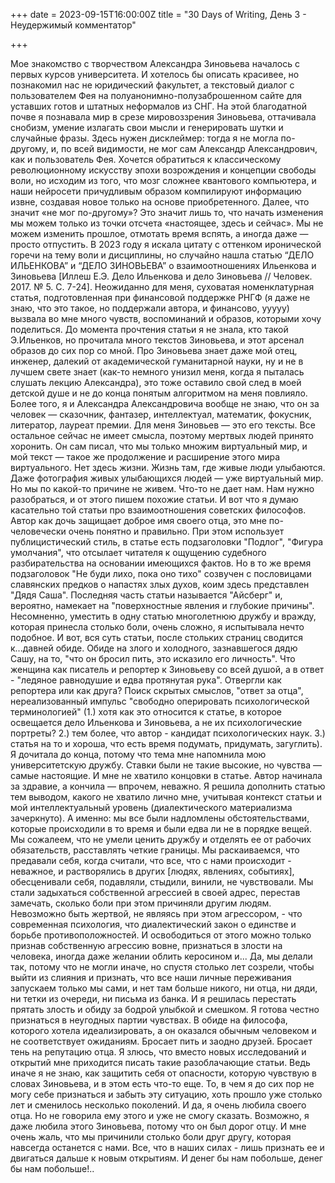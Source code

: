 +++ date = 2023-09-15T16:00:00Z title = "30 Days of Writing, День 3 - Неудержимый комментатор" 

+++

Мое знакомство с творчеством Александра Зиновьева началось с первых курсов университета. И хотелось бы описать красивее, но познакомил нас не юридический факультет, а текстовый диалог с пользователем Фея на полуанонимно-полузаброшенном сайте для уставших готов и штатных неформалов из СНГ. 
На этой благодатной почве я познавала мир в срезе мировоззрения Зиновьева, оттачивала снобизм,  умение излагать свои мысли и генерировать шутки и случайные фразы. Здесь нужен дисклеймер: тогда я не могла по-другому, и, по всей видимости, не мог сам Александр Александрович, как и пользователь Фея. Хочется обратиться к классическому революционному искусству эпохи возрождения и концепции свободы воли, но исходим из того,  что мозг сложнее квантового компьютера, и наши нейросети причудливым образом компилируют информацию извне, создавая новое только на основе приобретенного.
Далее, что значит «не мог по-другому»? Это значит лишь то, что начать изменения мы можем только из точки отсчета «настоящее, здесь и сейчас». Мы не можем изменить прошлое, отмотать время вспять, а иногда даже — просто отпустить.
В 2023 году я искала цитату с оттенком иронической горечи на тему воли и дисциплины, но случайно нашла статью “ДЕЛО ИЛЬЕНКОВА” и “ДЕЛО ЗИНОВЬЕВА” о взаимоотношениях Ильенкова и Зиновьева [Иллеш Е.Э. Дело Ильенкова и дело Зиновьева // Человек. 2017. № 5. С. 7-24].
Неожиданно для меня, суховатая номенклатурная статья, подготовленная при финансовой поддержке РНГФ (я даже не знаю, что это такое, но поддержали автора, и финансово, ууууу) вызвала во мне много чувств, воспоминаний и образов, которыми хочу поделиться.
До момента прочтения статьи я не знала, кто такой Э.Ильенков, но прочитала много текстов Зиновьева, и этот арсенал образов до сих пор со мной. Про Зиновьева знает даже мой отец, инженер, далекий от академической гуманитарной науки, ну и не в лучшем свете знает (как-то немного унизил меня, когда я пыталась слушать лекцию Александра), это тоже оставило свой след в моей детской душе и не до конца понятым алгоритмом на меня повлияло. Более того, я и Александра Александровича вообще не знаю, что он за человек — сказочник, фантазер, интеллектуал, математик, фокусник, литератор, лауреат премии. Для меня Зиновьев — это его тексты. Все остальное сейчас не имеет смысла, поэтому мертвых людей принято хоронить. Он сам писал, что мы только множим виртуальный мир, и мой текст — такое же продолжение и расширение этого мира виртуального. Нет здесь жизни. Жизнь там, где живые люди улыбаются. Даже фотография живых улыбающихся людей — уже виртуальный мир.
Но мы по какой-то причине не живем. Что-то не дает нам. Нам нужно разобраться, и от этого пишем похожие статьи. И вот что я думаю касательно той статьи про взаимоотношения советских философов.
Автор как дочь защищает доброе имя своего отца, это мне по-человечески очень понятно и правильно. При этом использует публицистический стиль, в статье есть подзаголовки "Подлог", "Фигура умолчания", что отсылает читателя к ощущению судебного разбирательства на основании имеющихся фактов. Но в то же время подзаголовок "Не буди лихо, пока оно тихо" созвучен с пословицами славянских предков о напастях злых духов, коим здесь представлен "Дядя Саша". Последняя часть статьи называется "Айсберг" и, вероятно, намекает на "поверхностные явления и глубокие причины". Несомненно, уместить в одну статью многолетнюю дружбу и вражду, которая принесла столько боли, очень сложно, я испытывала нечто подобное. И вот, вся суть статьи, после стольких страниц сводится к...давней обиде. Обиде на злого и холодного, зазнавшегося дядю Сашу, на то, "что он бросил пить, это исказило его личность". Что женщина как писатель и репортер к Зиновьеву со всей душой, а в ответ - "ледяное равнодушие и едва протянутая рука". Отвергли как репортера или как друга? Поиск скрытых смыслов, "ответ за отца", нереализованный импульс "свободно оперировать психологической терминологией" (1.) хотя как это относится к статье, в которое освещается дело Ильенкова и Зиновьева, а не их психологические портреты? 2.) тем более, что автор - кандидат психологических наук. 3.) статья на то и хороша, что есть время подумать,  придумать, загуглить). 
Я дочитала до конца, потому что тема мне напомнила мою университетскую дружбу. Ставки были не такие высокие, но чувства — самые настоящие.
И мне не хватило концовки в статье. Автор начинала за здравие, а кончила — впрочем, неважно. Я решила дополнить статью тем выводом, какого не хватило лично мне, учитывая контекст статьи и мой интеллектуальный уровень (диалектического материализма зачеркнуто). 
А именно: мы все были надломлены обстоятельствами, которые происходили в то время и были едва ли не в порядке вещей. Мы сожалеем, что не умели ценить дружбу и отделять ее от рабочих обязательств, расставлять четкие границы. Мы раскаиваемся, что предавали себя, когда считали, что все, что с нами происходит - неважное, и растворялись в других [людях, явлениях, событиях], обесценивали себя, подавляли, стыдили, винили, не чувствовали. Мы стали задыхаться собственной агрессией в своей адрес, перестав замечать, сколько боли при этом причиняли другим людям. Невозможно быть жертвой, не являясь при этом агрессором, - что современная психология, что диалектический закон о единстве и борьбе противоположностей. И освободиться от этого можно только признав собственную агрессию вовне, признаться в злости на человека, иногда даже желании облить керосином и... Да, мы делали так, потому что не могли иначе, но спустя столько лет созрели, чтобы выйти из слияния и признать, что все наши личные переживания запускаем только мы сами, и нет там больше никого, ни отца, ни дяди, ни тетки из очереди, ни письма из банка. И я решилась перестать прятать злость и обиду за бодрой улыбкой и смешком. Я готова честно признаться в неугодных партии чувствах. В обиде на философа, которого хотела идеализировать, а он оказался обычным человеком и не соответствует ожиданиям. Бросает пить и заодно друзей. Бросает тень на репутацию отца. Я злюсь, что вместо новых исследований и открытий мне приходится писать такие разоблачающие статьи. Ведь иначе я не знаю, как защитить себя от опасности, которую чувствую в словах Зиновьева, и в этом есть что-то еще. То, в чем я до сих пор не могу себе признаться и забыть эту ситуацию, хоть прошло уже столько лет и сменилось несколько поколений. И да, я очень любила своего отца. Но не говорила ему этого и уже не смогу сказать. Возможно, я даже любила этого Зиновьева, потому что он был дорог отцу. И мне очень жаль, что мы причинили столько боли друг другу, которая навсегда останется с нами. Все, что в наших силах - лишь признать ее и двигаться дальше к новым открытиям. И денег бы нам побольше, денег бы нам побольше!..
